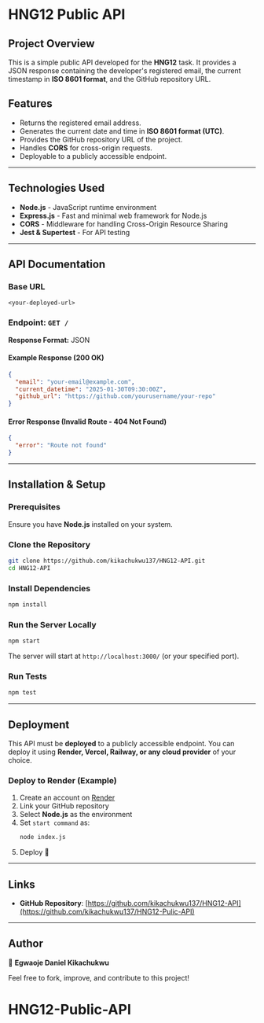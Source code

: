 # HNG12 Public API

## Project Overview
This is a simple public API developed for the **HNG12** task. It provides a JSON response containing the developer's registered email, the current timestamp in **ISO 8601 format**, and the GitHub repository URL.

## Features
- Returns the registered email address.
- Generates the current date and time in **ISO 8601 format (UTC)**.
- Provides the GitHub repository URL of the project.
- Handles **CORS** for cross-origin requests.
- Deployable to a publicly accessible endpoint.

---

## Technologies Used
- **Node.js** - JavaScript runtime environment
- **Express.js** - Fast and minimal web framework for Node.js
- **CORS** - Middleware for handling Cross-Origin Resource Sharing
- **Jest & Supertest** - For API testing

---

## API Documentation
### **Base URL**
`<your-deployed-url>`

### **Endpoint:** `GET /`
**Response Format:** JSON

#### **Example Response (200 OK)**
```json
{
  "email": "your-email@example.com",
  "current_datetime": "2025-01-30T09:30:00Z",
  "github_url": "https://github.com/yourusername/your-repo"
}
```

#### **Error Response (Invalid Route - 404 Not Found)**
```json
{
  "error": "Route not found"
}
```

---

## Installation & Setup
### **Prerequisites**
Ensure you have **Node.js** installed on your system.

### **Clone the Repository**
```sh
git clone https://github.com/kikachukwu137/HNG12-API.git
cd HNG12-API
```

### **Install Dependencies**
```sh
npm install
```

### **Run the Server Locally**
```sh
npm start
```
The server will start at `http://localhost:3000/` (or your specified port).

### **Run Tests**
```sh
npm test
```

---

## Deployment
This API must be **deployed** to a publicly accessible endpoint. You can deploy it using **Render, Vercel, Railway, or any cloud provider** of your choice.

### **Deploy to Render (Example)**
1. Create an account on [Render](https://render.com/)
2. Link your GitHub repository
3. Select **Node.js** as the environment
4. Set `start command` as:
   ```sh
   node index.js
   ```
5. Deploy 🚀

---

## Links
- **GitHub Repository**: [https://github.com/kikachukwu137/HNG12-API](https://github.com/kikachukwu137/HNG12-Pulic-API)


---

## Author
👤 **Egwaoje Daniel Kikachukwu**

Feel free to fork, improve, and contribute to this project!

# HNG12-Public-API

